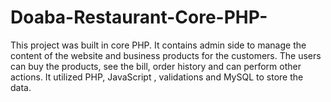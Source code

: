 # Doaba-Restaurant-Core-PHP-
This project was built in core PHP. It contains admin side to manage the content of the website and business products for the customers. The users can buy the products, see the bill, order history and can perform other actions. It utilized PHP, JavaScript , validations and MySQL to store the data.
